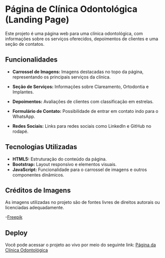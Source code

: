 # Página de Clínica Odontológica (Landing Page)

Este projeto é uma página web para uma clínica odontológica, com informações sobre os serviços oferecidos, depoimentos de clientes e uma seção de contatos.

## Funcionalidades

- **Carrossel de Imagens:** Imagens destacadas no topo da página, representando os principais serviços da clínica.

- **Seção de Serviços:** Informações sobre Clareamento, Ortodontia e Implantes.

- **Depoimentos:** Avaliações de clientes com classificação em estrelas.

- **Formulário de Contato:** Possibilidade de entrar em contato indo para o WhatsApp.
- **Redes Sociais:** Links para redes sociais como LinkedIn e GitHub no rodapé.

## Tecnologias Utilizadas

- **HTML5:** Estruturação do conteúdo da página.
- **Bootstrap:** Layout responsivo e elementos visuais.
- **JavaScript:** Funcionalidade para o carrossel de imagens e outros componentes dinâmicos.

## Créditos de Imagens

As imagens utilizadas no projeto são de fontes livres de direitos autorais ou licenciadas adequadamente. 

-[Freepik](https://br.freepik.com/)

## Deploy
Você pode acessar o projeto ao vivo por meio do seguinte link: [Página da Clínica Odontológica](https://dentista-roan.vercel.app/)